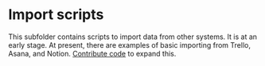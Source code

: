 # Import scripts

This subfolder contains scripts to import data from other systems. It is at an early stage. At present, there are examples of basic importing from Trello, Asana, and Notion. [Contribute code](https://www.focalboard.com/contribute/getting-started/) to expand this.

